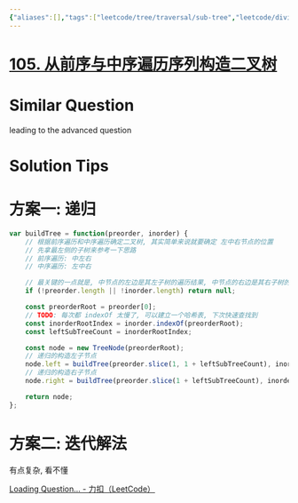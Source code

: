 ```yaml
---
{"aliases":[],"tags":["leetcode/tree/traversal/sub-tree","leetcode/divide-and-conquer","leetcode/unsolved"],"review-dates":[],"dg-publish":true,"difficulty":"medium","date-created":"2023-06-12-Mon, 2:25:56 pm","date-modified":"2023-06-12-Mon, 2:30:22 pm","permalink":"/programming/basic/leetcode/105. 从前序与中序遍历序列构造二叉树/","dgPassFrontmatter":true}
---
```



# [105. 从前序与中序遍历序列构造二叉树](https://leetcode.cn/problems/construct-binary-tree-from-preorder-and-inorder-traversal/)

# Similar Question

leading to the advanced question

# Solution Tips

# 方案一: 递归

```js
var buildTree = function(preorder, inorder) {
    // 根据前序遍历和中序遍历确定二叉树, 其实简单来说就要确定 左中右节点的位置
    // 先拿最左侧的子树来参考一下思路
    // 前序遍历: 中左右
    // 中序遍历: 左中右

    // 最关键的一点就是, 中节点的左边是其左子树的遍历结果, 中节点的右边是其右子树的遍历结果
    if (!preorder.length || !inorder.length) return null;

    const preorderRoot = preorder[0];
	// TODO: 每次都 indexOf 太慢了, 可以建立一个哈希表, 下次快速查找到
    const inorderRootIndex = inorder.indexOf(preorderRoot);
    const leftSubTreeCount = inorderRootIndex;

    const node = new TreeNode(preorderRoot);
    // 递归的构造左子节点
    node.left = buildTree(preorder.slice(1, 1 + leftSubTreeCount), inorder.slice(0, inorderRootIndex));
    // 递归的构造右子节点
    node.right = buildTree(preorder.slice(1 + leftSubTreeCount), inorder.slice(inorderRootIndex + 1))

    return node;
};
```

# 方案二: 迭代解法

有点复杂, 看不懂

[Loading Question... - 力扣（LeetCode）](https://leetcode.cn/problems/construct-binary-tree-from-preorder-and-inorder-traversal/solution/cong-qian-xu-yu-zhong-xu-bian-li-xu-lie-gou-zao-9/)
